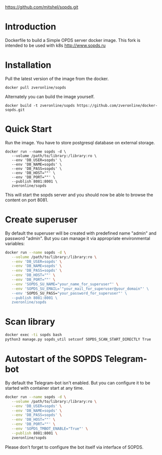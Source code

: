 https://github.com/mitshel/sopds.git


# Introduction

Dockerfile to build a Simple OPDS server docker image.
This fork is intended to be used with k8s
http://www.sopds.ru

# Installation

Pull the latest version of the image from the docker.

```
docker pull zveronline/sopds
```

Alternately you can build the image yourself.

```
docker build -t zveronline/sopds https://github.com/zveronline/docker-sopds.git
```

# Quick Start

Run the image. You have to store postgresql database on external storage.

```
docker run --name sopds -d \
   --volume /path/to/library:/library:ro \
   --env 'DB_USER=sopds' \
   --env 'DB_NAME=sopds' \
   --env 'DB_PASS=sopds' \
   --env 'DB_HOST=""' \
   --env 'DB_PORT=""' \
   --publish 8081:8001 \
   zveronline/sopds
```

This will start the sopds server and you should now be able to browse the content on port 8081.


# Create superuser

By default the superuser will be created with predefined name "admin" and password "admin". But you can manage it via appropriate environmental variables:
```bash
docker run --name sopds -d \
   --volume /path/to/library:/library:ro \
   --env 'DB_USER=sopds' \
   --env 'DB_NAME=sopds' \
   --env 'DB_PASS=sopds' \
   --env 'DB_HOST=""' \
   --env 'DB_PORT=""' \
   --env 'SOPDS_SU_NAME="your_name_for_superuser"' \
   --env 'SOPDS_SU_EMAIL='"your_mail_for_superuser@your_domain"' \
   --env 'SOPDS_SU_PASS="your_password_for_superuser"' \
   --publish 8081:8001 \
   zveronline/sopds
```

# Scan library

```bash
docker exec -ti sopds bash
python3 manage.py sopds_util setconf SOPDS_SCAN_START_DIRECTLY True
```

# Autostart of the SOPDS Telegram-bot

By default the Telegram-bot isn't enabled. But you can configure it to be started with container start at any time. 
```bash
docker run --name sopds -d \
   --volume /path/to/library:/library:ro \
   --env 'DB_USER=sopds' \
   --env 'DB_NAME=sopds' \
   --env 'DB_PASS=sopds' \
   --env 'DB_HOST=""' \
   --env 'DB_PORT=""' \
   --env 'SOPDS_TMBOT_ENABLE="True"' \
   --publish 8081:8001 \
   zveronline/sopds
```
Please don't forget to configure the bot itself via interface of SOPDS.
